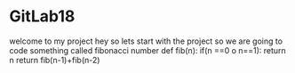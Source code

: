 # GitLab18
welcome to my project
hey so lets start with the project 
so we are going to code something called fibonacci number
def fib(n):
    if(n ==0 o n==1):
    return n
    return fib(n-1)+fib(n-2)
